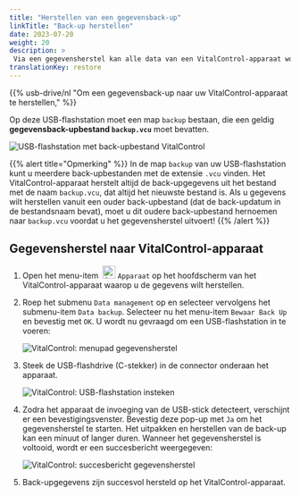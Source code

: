 ```yaml
---
title: "Herstellen van een gegevensback-up"
linkTitle: "Back-up herstellen"
date: 2023-07-20
weight: 20
description: >
 Via een gegevensherstel kan alle data van een VitalControl-apparaat worden hersteld op een ander apparaat met behulp van een back-upbestand.
translationKey: restore
---
```

{{% usb-drive/nl "Om een gegevensback-up naar uw VitalControl-apparaat te herstellen," %}}

Op deze USB-flashstation moet een map `backup` bestaan, die een geldig **gegevensback-upbestand `backup.vcu`** moet bevatten.

![USB-flashstation met back-upbestand VitalControl](../images/backup-file.png "USB-flashstation met back-upbestand")

{{% alert title="Opmerking" %}}
In de map `backup` van uw USB-flashstation kunt u meerdere back-upbestanden met de extensie `.vcu` vinden. Het VitalControl-apparaat herstelt altijd de back-upgegevens uit het bestand met de naam `backup.vcu`, dat altijd het nieuwste bestand is. Als u gegevens wilt herstellen vanuit een ouder back-upbestand (dat de back-updatum in de bestandsnaam bevat), moet u dit oudere back-upbestand hernoemen naar `backup.vcu` voordat u het gegevensherstel uitvoert!
{{% /alert %}}

## Gegevensherstel naar VitalControl-apparaat

1. Open het menu-item &nbsp;<img src="/icons/device.svg" width="23" align="bottom" alt="Apparaat" /> `Apparaat` op het hoofdscherm van het VitalControl-apparaat waarop u de gegevens wilt herstellen.

2. Roep het submenu `Data management` op en selecteer vervolgens het submenu-item `Data backup`. Selecteer nu het menu-item `Bewaar Back Up` en bevestig met `OK`. U wordt nu gevraagd om een USB-flashstation in te voeren:

   ![VitalControl: menupad gegevensherstel](../images/restore.png "Herstellen vanuit back-upbestand")

3. Steek de USB-flashdrive (C-stekker) in de connector onderaan het apparaat.

   ![VitalControl: USB-flashstation insteken](/images/firmware/update/plug-in-dual-usb-stick.svg "Steek de USB-flashstation in")

4. Zodra het apparaat de invoeging van de USB-stick detecteert, verschijnt er een bevestigingsvenster. Bevestig deze pop-up met `Ja` om het gegevensherstel te starten. Het uitpakken en herstellen van de back-up kan een minuut of langer duren. Wanneer het gegevensherstel is voltooid, wordt er een succesbericht weergegeven:

   ![VitalControl: succesbericht gegevensherstel](../images/restore-done.png "Succesbericht gegevensherstel")

5. Back-upgegevens zijn succesvol hersteld op het VitalControl-apparaat.
